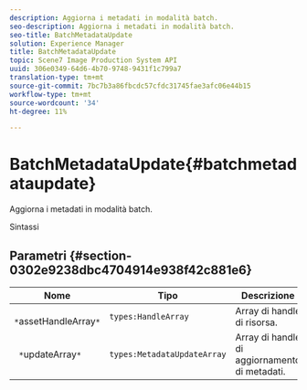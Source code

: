 ```yaml
---
description: Aggiorna i metadati in modalità batch.
seo-description: Aggiorna i metadati in modalità batch.
seo-title: BatchMetadataUpdate
solution: Experience Manager
title: BatchMetadataUpdate
topic: Scene7 Image Production System API
uuid: 306e0349-64d6-4b70-9748-9431f1c799a7
translation-type: tm+mt
source-git-commit: 7bc7b3a86fbcdc57cfdc31745fae3afc06e44b15
workflow-type: tm+mt
source-wordcount: '34'
ht-degree: 11%

---
```



# BatchMetadataUpdate{#batchmetadataupdate}

Aggiorna i metadati in modalità batch.

Sintassi

## Parametri {#section-0302e9238dbc4704914e938f42c881e6}

| Nome | Tipo | Descrizione |
|---|---|---|
| ` *`assetHandleArray`*` | `types:HandleArray` | Array di handle di risorsa. |
| ` *`updateArray`*` | `types:MetadataUpdateArray` | Array di handle di aggiornamento di metadati. |

